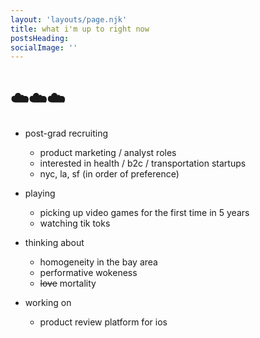 ```yaml
---
layout: 'layouts/page.njk'
title: what i'm up to right now
postsHeading: 
socialImage: ''
---
```


# ☁️☁️☁️

- post-grad recruiting 
    - product marketing / analyst roles 
    - interested in health / b2c / transportation startups 
    - nyc, la, sf (in order of preference) 

- playing 
    - picking up video games for the first time in 5 years 
    - watching tik toks 

- thinking about
    - homogeneity in the bay area 
    - performative wokeness
    - ~~love~~ mortality

- working on 
    - product review platform for ios
